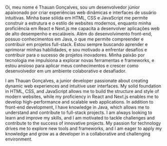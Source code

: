 
Oi, meu nome é Thauan Gonçalves, sou um desenvolvedor júnior apaixonado por criar experiências web dinâmicas e interfaces de usuário intuitivas. Minha base sólida em HTML, CSS e JavaScript me permite construir a estrutura e o estilo de websites modernos, enquanto minha proficiência em React e Next.js me capacita a desenvolver aplicações web de alto desempenho e escaláveis. Além do desenvolvimento front-end, possuo conhecimentos em Java, o que me permite compreender e contribuir em projetos full-stack. Estou sempre buscando aprender e aprimorar minhas habilidades, e sou motivado a enfrentar desafios e contribuir para o sucesso de projetos inovadores. Minha paixão por tecnologia me impulsiona a explorar novas ferramentas e frameworks, e estou ansioso para aplicar meus conhecimentos e crescer como desenvolvedor em um ambiente colaborativo e desafiador.

I am Thauan Gonçalves, a junior developer passionate about creating dynamic web experiences and intuitive user interfaces. My solid foundation in HTML, CSS, and JavaScript allows me to build the structure and style of modern websites, while my proficiency in React and Next.js enables me to develop high-performance and scalable web applications. In addition to front-end development, I have knowledge in Java, which allows me to understand and contribute to full-stack projects. I am always looking to learn and improve my skills, and I am motivated to tackle challenges and contribute to the success of innovative projects. My passion for technology drives me to explore new tools and frameworks, and I am eager to apply my knowledge and grow as a developer in a collaborative and challenging environment.
